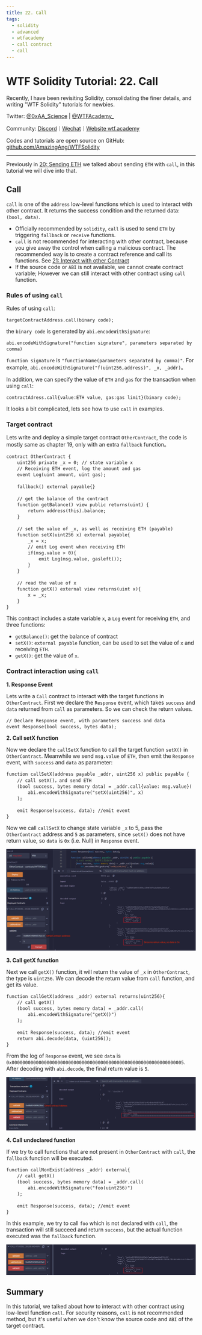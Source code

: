 ```yaml
---
title: 22. Call
tags:
  - solidity
  - advanced
  - wtfacademy
  - call contract
  - call
---
```


# WTF Solidity Tutorial: 22. Call

Recently, I have been revisiting Solidity, consolidating the finer details, and writing "WTF Solidity" tutorials for newbies. 

Twitter: [@0xAA_Science](https://twitter.com/0xAA_Science) | [@WTFAcademy_](https://twitter.com/WTFAcademy_)

Community: [Discord](https://discord.gg/5akcruXrsk)｜[Wechat](https://docs.google.com/forms/d/e/1FAIpQLSe4KGT8Sh6sJ7hedQRuIYirOoZK_85miz3dw7vA1-YjodgJ-A/viewform?usp=sf_link)｜[Website wtf.academy](https://wtf.academy)

Codes and tutorials are open source on GitHub: [github.com/AmazingAng/WTFSolidity](https://github.com/AmazingAng/WTFSolidity)

-----

Previously in [20: Sending ETH](https://github.com/AmazingAng/WTF-Solidity/tree/main/Languages/en/20_SendETH_en) we talked about sending `ETH` with `call`, in this tutorial we will dive into that. 

## Call
`call` is one of the `address` low-level functions which is used to interact with other contract. It returns the success condition and the returned data: `(bool, data)`. 

- Officially recommended by `solidity`, `call` is used to send `ETH` by triggering `fallback` or `receive` functions.
- `call` is not recommended for interacting with other contract, because you give away the control when calling a malicious contract. The recommended way is to create a contract reference and call its functions. See [21: Interact with other Contract](https://github.com/AmazingAng/WTF-Solidity/tree/main/Languages/en/21_CallContract_en)
- If the source code or `ABI` is not available, we cannot create contract variable; However we can still interact with other contract using `call` function.  

### Rules of using `call`
Rules of using `call`:
```
targetContractAddress.call(binary code);
```
the `binary code` is generated by `abi.encodeWithSignature`:
```
abi.encodeWithSignature("function signature", parameters separated by comma)
```
`function signature` is `"functionName(parameters separated by comma)"`. For example, `abi.encodeWithSignature("f(uint256,address)", _x, _addr)`。

In addition, we can specify the value of `ETH` and `gas` for the transaction when using `call`:

```
contractAdress.call{value:ETH value, gas:gas limit}(binary code);
```

It looks a bit complicated, lets see how to use `call` in examples.

### Target contract
Lets write and deploy a simple target contract `OtherContract`, the code is mostly same as chapter 19, only with an extra `fallback` function。

```solidity
contract OtherContract {
    uint256 private _x = 0; // state variable x
    // Receiving ETH event, log the amount and gas
    event Log(uint amount, uint gas);

    fallback() external payable{}

    // get the balance of the contract
    function getBalance() view public returns(uint) {
        return address(this).balance;
    }

    // set the value of _x, as well as receiving ETH (payable)
    function setX(uint256 x) external payable{
        _x = x;
        // emit Log event when receiving ETH
        if(msg.value > 0){
            emit Log(msg.value, gasleft());
        }
    }

    // read the value of x
    function getX() external view returns(uint x){
        x = _x;
    }
}
```

This contract includes a state variable `x`, a `Log` event for receiving `ETH`, and three functions:
- `getBalance()`: get the balance of contract
- `setX()`: `external payable` function, can be used to set the value of `x` and receiving `ETH`. 
- `getX()`: get the value of `x`.

### Contract interaction using `call`
**1. Response Event**

Lets write a `Call` contract to interact with the target functions in `OtherContract`. First we declare the `Response` event, which takes `success` and `data` returned from `call` as parameters. So we can check the return values.


```solidity
// Declare Response event, with parameters success and data
event Response(bool success, bytes data);
```

**2. Call setX function**

Now we declare the `callSetX` function to call the target function `setX()` in `OtherContract`. Meanwhile we send `msg.value` of `ETH`, then emit the `Response` event, with `success` and `data` as parameter:

```solidity
function callSetX(address payable _addr, uint256 x) public payable {
	// call setX()，and send ETH
	(bool success, bytes memory data) = _addr.call{value: msg.value}(
		abi.encodeWithSignature("setX(uint256)", x)
	);

	emit Response(success, data); //emit event
}
```

Now we call `callSetX` to change state variable `_x` to 5, pass the `OtherContract` address and `5` as parameters, since `setX()` does not have return value, so `data` is `0x` (i.e. Null)  in `Response` event.


![22-1](./img/22-1.png)

**3. Call getX function**

Next we call `getX()` function, it will return the value of `_x` in `OtherContract`, the type is `uint256`. We can decode the return value from `call` function, and get its value. 


```solidity
function callGetX(address _addr) external returns(uint256){
	// call getX()
	(bool success, bytes memory data) = _addr.call(
		abi.encodeWithSignature("getX()")
	);

	emit Response(success, data); //emit event 
	return abi.decode(data, (uint256));
}
```
From the log of `Response` event, we see `data` is `0x0000000000000000000000000000000000000000000000000000000000000005`. After decoding with `abi.decode`, the final return value is `5`.

![22-2](./img/22-2.png)

**4. Call undeclared function**

If we try to call functions that are not present in `OtherContract` with `call`, the `fallback` function will be executed. 

```solidity
function callNonExist(address _addr) external{
	// call getX()
	(bool success, bytes memory data) = _addr.call(
		abi.encodeWithSignature("foo(uint256)")
	);

	emit Response(success, data); //emit event
}
```

In this example, we try to call `foo` which is not declared with `call`, the transaction will still succeed and return `success`, but the actual function executed was the `fallback` function.

![22-3](./img/22-3.png)

## Summary

In this tutorial, we talked about how to interact with other contract using low-level function `call`. For security reasons, `call` is not recommended method, but it's useful when we don't know the source code and `ABI` of the target contract. 


